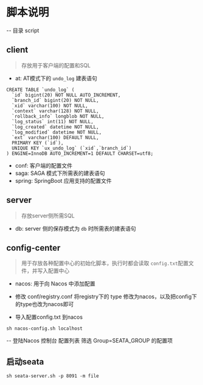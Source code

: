 # 脚本说明 

-- 目录 script

## client 

> 存放用于客户端的配置和SQL

- at: AT模式下的 `undo_log` 建表语句
``` $sql
CREATE TABLE `undo_log` (
  `id` bigint(20) NOT NULL AUTO_INCREMENT,
  `branch_id` bigint(20) NOT NULL,
  `xid` varchar(100) NOT NULL,
  `context` varchar(128) NOT NULL,
  `rollback_info` longblob NOT NULL,
  `log_status` int(11) NOT NULL,
  `log_created` datetime NOT NULL,
  `log_modified` datetime NOT NULL,
  `ext` varchar(100) DEFAULT NULL,
  PRIMARY KEY (`id`),
  UNIQUE KEY `ux_undo_log` (`xid`,`branch_id`)
) ENGINE=InnoDB AUTO_INCREMENT=1 DEFAULT CHARSET=utf8;
```
- conf: 客户端的配置文件
- saga: SAGA 模式下所需表的建表语句
- spring: SpringBoot 应用支持的配置文件

## server

> 存放server侧所需SQL

- db: server 侧的保存模式为 `db` 时所需表的建表语句

## config-center

> 用于存放各种配置中心的初始化脚本，执行时都会读取 `config.txt`配置文件，并写入配置中心

- nacos: 用于向 Nacos 中添加配置

- 修改 conf/registry.conf 将registry下的 type 修改为nacos，以及把config下的type也改为nacos即可
- 导入配置config.txt 到nacos
``` $bash
sh nacos-config.sh localhost
```

-- 登陆Nacos 控制台 配置列表 筛选 Group=SEATA_GROUP 的配置项

## 启动seata
``` $bash
sh seata-server.sh -p 8091 -m file
```

